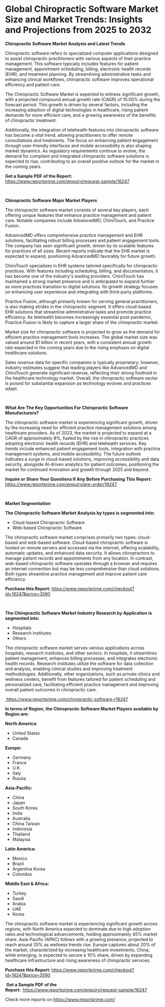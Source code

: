 <p><h1>Global Chiropractic Software Market Size and Market Trends: Insights and Projections from 2025 to 2032</h1></p><p><strong>Chiropractic Software Market Analysis and Latest Trends</strong></p>
<p><p>Chiropractic software refers to specialized computer applications designed to assist chiropractic practitioners with various aspects of their practice management. This software typically includes features for patient management, appointment scheduling, billing, electronic health records (EHR), and treatment planning. By streamlining administrative tasks and enhancing clinical workflows, chiropractic software improves operational efficiency and patient care.</p><p>The Chiropractic Software Market is expected to witness significant growth, with a projected compound annual growth rate (CAGR) of 10.00% during the forecast period. This growth is driven by several factors, including the increasing adoption of digital technologies in healthcare, rising patient demands for more efficient care, and a growing awareness of the benefits of chiropractic treatment. </p><p>Additionally, the integration of telehealth features into chiropractic software has become a vital trend, allowing practitioners to offer remote consultations and treatments. The focus on enhancing patient engagement through user-friendly interfaces and mobile accessibility is also shaping market dynamics. As regulatory requirements continue to evolve, the demand for compliant and integrated chiropractic software solutions is expected to rise, contributing to an overall positive outlook for the market in the coming years.</p></p>
<p><strong>Get a Sample PDF of the Report:&nbsp;</strong> <a href="https://www.reportprime.com/enquiry/request-sample/16247?utm_campaign=2875&utm_medium=2&utm_source=Github&utm_content=ia&utm_term=20032025&utm_id=chiropractic-software">https://www.reportprime.com/enquiry/request-sample/16247</a></p>
<p>&nbsp;</p>
<p><strong>Chiropractic Software Major Market Players</strong></p>
<p><p>The chiropractic software market consists of several key players, each offering unique features that enhance practice management and patient care. Notable companies include AdvancedMD, ChiroTouch, and Practice Fusion.</p><p>AdvancedMD offers comprehensive practice management and EHR solutions, facilitating robust billing processes and patient engagement tools. The company has seen significant growth, driven by its scalable features for practices of all sizes. Recent reports indicate that the EHR market is expected to expand, positioning AdvancedMD favorably for future growth.</p><p>ChiroTouch specializes in EHR systems tailored specifically for chiropractic practices. With features including scheduling, billing, and documentation, it has become one of the industry's leading providers. ChiroTouch has maintained a strong market presence and is anticipated to expand further as more practices transition to digital solutions. Its growth strategy focuses on enhancing user experience and integrating with third-party platforms.</p><p>Practice Fusion, although primarily known for serving general practitioners, is also making strides in the chiropractic segment. It offers cloud-based EHR solutions that streamline administrative tasks and promote practice efficiency. As telehealth becomes increasingly essential post-pandemic, Practice Fusion is likely to capture a larger share of the chiropractic market.</p><p>Market size for chiropractic software is projected to grow as the demand for efficient practice management tools increases. The global market size was valued around $1 billion in recent years, with a consistent annual growth rate expected in the coming years due to the rising emphasis on digital healthcare solutions.</p><p>Sales revenue data for specific companies is typically proprietary; however, industry estimates suggest that leading players like AdvancedMD and ChiroTouch generate significant revenue, reflecting their strong foothold in the healthcare technology market. Overall, the chiropractic software sector is poised for substantial expansion as technology evolves and practices adapt.</p></p>
<p>&nbsp;</p>
<p><strong>What Are The Key Opportunities For Chiropractic Software Manufacturers?</strong></p>
<p><p>The chiropractic software market is experiencing significant growth, driven by the increasing need for efficient practice management solutions among healthcare providers. As of 2023, the market is projected to expand at a CAGR of approximately 8%, fueled by the rise in chiropractic practices adopting electronic health records (EHR) and telehealth services. Key trends include enhanced patient engagement tools, integration with practice management systems, and mobile accessibility. The future outlook indicates a surge in cloud-based solutions, improving accessibility and data security, alongside AI-driven analytics for patient outcomes, positioning the market for continued innovation and growth through 2025 and beyond.</p></p>
<p><strong>Inquire or Share Your Questions If Any Before Purchasing This Report:</strong> <a href="https://www.reportprime.com/enquiry/pre-order/16247?utm_campaign=2875&utm_medium=2&utm_source=Github&utm_content=ia&utm_term=20032025&utm_id=chiropractic-software">https://www.reportprime.com/enquiry/pre-order/16247</a></p>
<p>&nbsp;</p>
<p><strong>Market Segmentation</strong></p>
<p><strong>The Chiropractic Software Market Analysis by types is segmented into:</strong></p>
<p><ul><li>Cloud-based Chiropractic Software</li><li>Web-based Chiropractic Software</li></ul></p>
<p><p>The chiropractic software market comprises primarily two types: cloud-based and web-based software. Cloud-based chiropractic software is hosted on remote servers and accessed via the internet, offering scalability, automatic updates, and enhanced data security. It allows chiropractors to manage patient records and appointments from any location. In contrast, web-based chiropractic software operates through a browser and requires an internet connection but may be less comprehensive than cloud solutions. Both types streamline practice management and improve patient care efficiency.</p></p>
<p><strong>Purchase this Report:&nbsp;</strong><a href="https://www.reportprime.com/checkout?id=16247&price=3590&utm_campaign=2875&utm_medium=2&utm_source=Github&utm_content=ia&utm_term=20032025&utm_id=chiropractic-software">https://www.reportprime.com/checkout?id=16247&price=3590</a></p>
<p>&nbsp;</p>
<p><strong>The Chiropractic Software Market Industry Research by Application is segmented into:</strong></p>
<p><ul><li>Hospitals</li><li>Research Institutes</li><li>Others</li></ul></p>
<p><p>The chiropractic software market serves various applications across hospitals, research institutes, and other sectors. In hospitals, it streamlines patient management, enhances billing processes, and integrates electronic health records. Research institutes utilize the software for data collection and analysis, enabling clinical studies and improving treatment methodologies. Additionally, other organizations, such as private clinics and wellness centers, benefit from features tailored for patient scheduling and personalized care, facilitating efficient practice management and improving overall patient outcomes in chiropractic care.</p></p>
<p><a href="https://www.reportprime.com/chiropractic-software-r16247?utm_campaign=2875&utm_medium=2&utm_source=Github&utm_content=ia&utm_term=20032025&utm_id=chiropractic-software">&nbsp;https://www.reportprime.com/chiropractic-software-r16247</a></p>
<p><strong>In terms of Region, the Chiropractic Software Market Players available by Region are:</strong></p>
<p>
    <p> <strong> North America: </strong>
        <ul>
            <li>United States</li>
            <li>Canada</li>
        </ul>
        </p> 
    <p> <strong> Europe: </strong>
        <ul>
            <li>Germany</li>
            <li>France</li>
            <li>U.K.</li>
            <li>Italy</li>
            <li>Russia</li>
        </ul>
        </p> 
    <p> <strong> Asia-Pacific: </strong>
        <ul>
            <li>China</li>
            <li>Japan</li>
            <li>South Korea</li>
            <li>India</li>
            <li>Australia</li>
            <li>China Taiwan</li>
            <li>Indonesia</li>
            <li>Thailand</li>
            <li>Malaysia</li>
        </ul>
        </p> 
    <p> <strong> Latin America: </strong>
        <ul>
            <li>Mexico</li>
            <li>Brazil</li>
            <li>Argentina Korea</li>
            <li>Colombia</li>
        </ul>
        </p> 
    <p> <strong> Middle East & Africa: </strong>
        <ul>
            <li>Turkey</li>
            <li>Saudi</li>
            <li>Arabia</li>
            <li>UAE</li>
            <li>Korea</li>
        </ul>
    </p>
    </p>
<p><p>The chiropractic software market is experiencing significant growth across regions, with North America expected to dominate due to high adoption rates and technological advancements, holding approximately 45% market share. Asia-Pacific (APAC) follows with a growing presence, projected to reach around 25% as wellness trends rise. Europe captures about 20% of the market, characterized by increasing healthcare investments. China, while emerging, is expected to secure a 10% share, driven by expanding healthcare infrastructure and rising awareness of chiropractic services.</p></p>
<p><strong>Purchase this Report: </strong><a href="https://www.reportprime.com/checkout?id=16247&price=3590&utm_campaign=2875&utm_medium=2&utm_source=Github&utm_content=ia&utm_term=20032025&utm_id=chiropractic-software">https://www.reportprime.com/checkout?id=16247&price=3590</a></p>
<p>&nbsp;<strong>Get a Sample PDF of the Report:&nbsp;&nbsp;</strong><a href="https://www.reportprime.com/enquiry/request-sample/16247?utm_campaign=2875&utm_medium=2&utm_source=Github&utm_content=ia&utm_term=20032025&utm_id=chiropractic-software">https://www.reportprime.com/enquiry/request-sample/16247</a></p>
<p><strong></strong></p>
<p>Check more reports on <a href="https://www.reportprime.com/?utm_campaign=2875&utm_medium=2&utm_source=Github&utm_content=ia&utm_term=20032025&utm_id=chiropractic-software">https://www.reportprime.com/</a></p>
